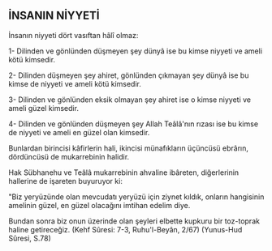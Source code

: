 ## İNSANIN NİYYETİ

İnsanın niyyeti dört vasıftan hâlî olmaz:

1- Dilinden ve gönlünden düşmeyen şey dünyâ ise bu kimse niyyeti ve ameli kötü kimsedir.

2- Dilinden düşmeyen şey ahiret, gönlünden çıkmayan şey dünyâ ise bu kimse de niyyeti ve ameli kötü kimsedir.

3- Dilinden ve gönlünden eksik olmayan şey ahiret ise o kimse niyyeti ve ameli güzel kimsedir.

4- Dilinden ve gönlünden düşmeyen şey Allah Teâlâ'nın rızası ise bu kimse de niyyeti ve ameli en güzel olan kimsedir.

Bunlardan birincisi kâfirlerin hali, ikincisi mü­nafıkların üçüncüsü ebrârın, dördüncüsü de mukarrebinin halidir.

Hak Sübhanehu ve Teâlâ mukarrebinin ahvali­ne ibâreten, diğerlerinin hallerine de işareten bu­yuruyor ki:

"Biz yeryüzünde olan mevcudatı yeryüzü için ziynet kıldık, onların hangisinin amelinin güzel, en güzel olacağını imtihan edelim diye.

Bundan sonra biz onun üzerinde olan şeyleri el­bette kupkuru bir toz-toprak haline getireceğiz. (Kehf Sûresi: 7-3, Ruhu'l-Beyân, 2/67) (Yunus-Hud Sûresi, S.78)
